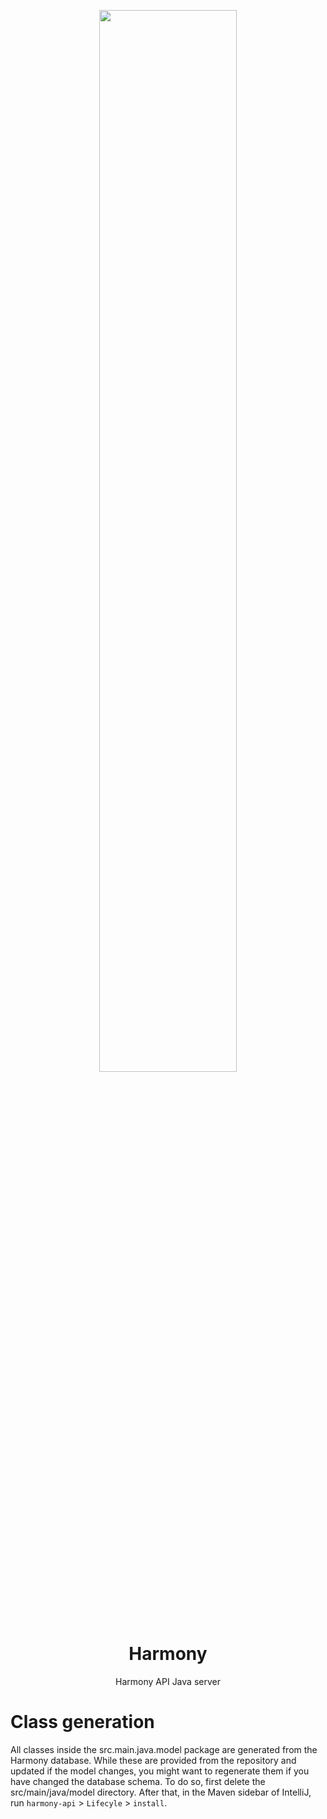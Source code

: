 <p align="center" width="100%">
    <img width="66%" src="./assets/harmony.gif"> 
</p>

<h1 align=center>Harmony</h1>
<p align="center">Harmony API Java server</p>

# Class generation
All classes inside the src.main.java.model package are generated from the Harmony database. While these are provided from the repository and updated if the model changes, you might want to regenerate them if you have changed the database schema. To do so, first delete the src/main/java/model directory. After that, in the Maven sidebar of IntelliJ, run `harmony-api` > `Lifecyle` > `install`.
